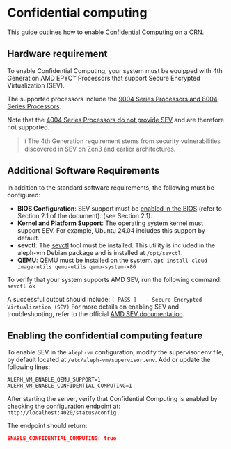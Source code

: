 # Confidential computing

This guide outlines how to enable [Confidential Computing](/computing/confidential/index.md) on a CRN.

## Hardware requirement
To enable Confidential Computing, your system must be equipped with 4th Generation AMD EPYC™ Processors that support Secure Encrypted Virtualization (SEV).

The supported processors include the [9004 Series Processors and 8004 Series Processors](https://www.amd.com/en/products/processors/server/epyc/4th-generation-9004-and-8004-series.html#tabs-4380fde236-item-2130f0d757-tab).

Note that the [4004 Series Processors do not provide SEV](https://www.amd.com/en/products/processors/server/epyc/infinity-guard.html) and are therefore not supported.

> ℹ️ The 4th Generation requirement stems from security vulnerabilities discovered in SEV on Zen3 and earlier architectures.

## Additional Software Requirements
In addition to the standard software requirements, the following must be configured:

* **BIOS Configuration**: SEV support must be [enabled in the BIOS](https://www.amd.com/content/dam/amd/en/documents/epyc-technical-docs/tuning-guides/58207-using-sev-with-amd-epyc-processors.pdf) (refer to Section 2.1 of the document). (see Section 2.1).
* **Kernel and Platform Support**: The operating system kernel must support SEV. For example, Ubuntu 24.04 includes this support by default.
* **sevctl**: The [sevctl](https://github.com/virtee/sevctl) tool must be installed. This utility is included in the aleph-vm Debian package and is installed at `/opt/sevctl`.
* **QEMU**: QEMU must be installed on the system. `apt install cloud-image-utils qemu-utils qemu-system-x86`

To verify that your system supports AMD SEV, run the following command:  `sevctl ok`

A successful output should include:
```[ PASS ]   - Secure Encrypted Virtualization (SEV)```
For more details on enabling SEV and troubleshooting, refer to the official [AMD SEV documentation](https://www.amd.com/fr/developer/sev.html).


## Enabling the confidential computing feature

To enable SEV in the `aleph-vm` configuration, modify the supervisor.env file, by default located at `/etc/aleph-vm/supervisor.env`. Add or update the following lines:
```
ALEPH_VM_ENABLE_QEMU_SUPPORT=1
ALEPH_VM_ENABLE_CONFIDENTIAL_COMPUTING=1

```

After starting the server, verify that Confidential Computing is enabled by checking the configuration endpoint at:
`http://localhost:4020/status/config` 

The endpoint should return:
```json
ENABLE_CONFIDENTIAL_COMPUTING: true
```
